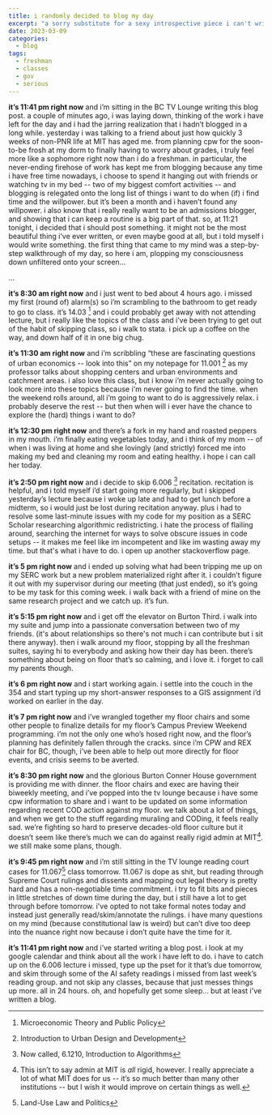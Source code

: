 ```yaml
---
title: i randomly decided to blog my day
excerpt: "a sorry substitute for a sexy introspective piece i can't write right now"
date: 2023-03-09
categories:
  - blog
tags:
  - freshman
  - classes
  - gov
  - serious
---
```



**it’s 11:41 pm right now** and i’m sitting in the BC TV Lounge writing this blog post. a couple of minutes ago, i was laying down, thinking of the work i have left for the day and i had the jarring realization that i hadn’t blogged in a long while. yesterday i was talking to a friend about just how quickly 3 weeks of non-PNR life at MIT has aged me. from planning cpw for the soon-to-be frosh at my dorm to finally having to worry about grades, i truly feel more like a sophomore right now than i do a freshman. in particular, the never-ending firehose of work has kept me from blogging because any time i have free time nowadays, i choose to spend it hanging out with friends or watching tv in my bed -- two of my biggest comfort activities -- and blogging is relegated onto the long list of things i want to do when (if) i find time and the willpower. but it’s been a month and i haven’t found any willpower. i also know that i really really want to be an admissions blogger, and showing that i can keep a routine is a big part of that. so, at 11:21 tonight, i decided that i should post something. it might not be the most beautiful thing i’ve ever written, or even maybe good at all, but i told myself i would write something. the first thing that came to my mind was a step-by-step walkthrough of my day, so here i am, plopping my consciousness down unfiltered onto your screen…

<p align="center">

...

</p>

**it’s 8:30 am right now** and i just went to bed about 4 hours ago. i missed my first (round of) alarm(s) so i’m scrambling to the bathroom to get ready to go to class. it’s 14.03 [^1] and i could probably get away with not attending lecture, but i really like the topics of the class and i’ve been trying to get out of the habit of skipping class, so i walk to stata. i pick up a coffee on the way, and down half of it in one big chug.

**it’s 11:30 am right now** and i’m scribbling “these are fascinating questions of urban economics -- look into this” on my notepage for 11.001 [^2] as my professor talks about shopping centers and urban environments and catchment areas. i also love this class, but i know i’m never actually going to look more into these topics because i'm never going to find the time. when the weekend rolls around, all i’m going to want to do is aggressively relax. i probably deserve the rest -- but then when will i ever have the chance to explore the (hard) things i want to do?

**it’s 12:30 pm right now** and there’s a fork in my hand and roasted peppers in my mouth. i’m finally eating vegetables today, and i think of my mom -- of when i was living at home and she lovingly (and strictly) forced me into making my bed and cleaning my room and eating healthy. i hope i can call her today.

**it’s 2:50 pm right now** and i decide to skip 6.006 [^3] recitation. recitation is helpful, and i told myself i’d start going more regularly, but i skipped yesterday’s lecture because i woke up late and had to get lunch before a midterm, so i would just be lost during recitation anyway. plus i had to resolve some last-minute issues with my code for my position as a SERC Scholar researching algorithmic redistricting. i hate the process of flailing around, searching the internet for ways to solve obscure issues in code setups -- it makes me feel like im incompetent and like im wasting away my time. but that's what i have to do. i open up another stackoverflow page.

**it’s 5 pm right now** and i ended up solving what had been tripping me up on my SERC work but a new problem materialized right after it. i couldn’t figure it out with my supervisor during our meeting (that just ended), so it’s going to be my task for this coming week. i walk back with a friend of mine on the same research project and we catch up. it’s fun.

**it’s 5:15 pm right now** and i get off the elevator on Burton Third. i walk into my suite and jump into a passionate conversation between two of my friends. (it's about relationships so there's not much i can contribute but i sit there anyway). then i walk around my floor, stopping by all the freshman suites, saying hi to everybody and asking how their day has been. there’s something about being on floor that’s so calming, and i love it. i forget to call my parents though.

**it’s 6 pm right now** and i start working again. i settle into the couch in the 354 and start typing up my short-answer responses to a GIS assignment i’d worked on earlier in the day. 

**it’s 7 pm right now** and i’ve wrangled together my floor chairs and some other people to finalize details for my floor’s Campus Preview Weekend programming. i’m not the only one who’s hosed right now, and the floor’s planning has definitely fallen through the cracks. since i’m CPW and REX chair for BC, though, i’ve been able to help out more directly for floor events, and crisis seems to be averted.

**it’s 8:30 pm right now** and the glorious Burton Conner House government is providing me with dinner. the floor chairs and exec are having their biweekly meeting, and i’ve popped into the tv lounge because i have some cpw information to share and i want to be updated on some information regarding recent COD action against my floor. we talk about a lot of things, and when we get to the stuff regarding muraling and CODing, it feels really sad. we’re fighting so hard to preserve decades-old floor culture but it doesn’t seem like there’s much we can do against really rigid admin at MIT[^4]. we still make some plans, though.

**it’s 9:45 pm right now** and i’m still sitting in the TV lounge reading court cases for 11.067[^5] class tomorrow. 11.067 is dope as shit, but reading through Supreme Court rulings and dissents and mapping out legal theory is pretty hard and has a non-negotiable time commitment. i try to fit bits and pieces in little stretches of down time during the day, but i still have a lot to get through before tomorrow. i've opted to not take formal notes today and instead just generally read/skim/annotate the rulings. i have many questions on my mind (because constitutional law is weird) but can’t dive too deep into the nuance right now because i don’t quite have the time for it.

**it’s 11:41 pm right now** and i’ve started writing a blog post. i look at my google calendar and think about all the work i have left to do. i have to catch up on the 6.006 lecture i missed, type up the pset for it that’s due tomorrow, and skim through some of the AI safety readings i missed from last week’s reading group. and not skip any classes, because that just messes things up more. all in 24 hours. oh, and hopefully get some sleep… but at least i've written a blog. 

[^1]: Microeconomic Theory and Public Policy
[^2]: Introduction to Urban Design and Development
[^3]: Now called, 6.1210, Introduction to Algorithms
[^4]: This isn’t to say admin at MIT is *all* rigid, however. I really appreciate a lot of what MIT does for us -- it’s so much better than many other institutions -- but I wish it would improve on certain things as well.
[^5]: Land-Use Law and Politics
